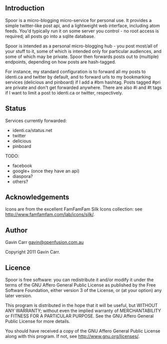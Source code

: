 
Introduction
------------

Spoor is a micro-blogging micro-service for personal use. It provides a
simple twitter-like post api, and a lightweight web interface, including
atom feeds. You'd typically run it on some server you control - no root
access is required; all posts go into a sqlite database.

Spoor is intended as a personal micro-blogging hub - you post most/all
of your stuff to it, some of which is intended only for particular
audiences, and some of which may be private. Spoor then forwards posts
out to (multiple) endpoints, depending on how posts are hash-tagged.

For instance, my standard configuration is to forward all my posts to
identi.ca and twitter by default, and to forward urls to my bookmarking
services (delicious and pinboard) if I add a #bm hashtag. Posts
tagged #pri are private and don't get forwarded anywhere. There are also
#i and #t tags if I want to limit a post to identi.ca or twitter,
respectively.


Status
------

Services currently forwarded:

- identi.ca/status.net
- twitter
- delicious
- pinboard

TODO:

- facebook
- google+ (once they have an api)
- diaspora?
- others?


Acknowledgements
----------------

Icons are from the excellent FamFamFam Silk Icons collection:
see http://www.famfamfam.com/lab/icons/silk/.


Author
------

Gavin Carr <gavin@openfusion.com.au>

Copyright 2011 Gavin Carr.


Licence
-------

Spoor is free software: you can redistribute it and/or modify it
under the terms of the GNU Affero General Public License as published by
the Free Software Foundation, either version 3 of the License, or (at
your option) any later version.

This program is distributed in the hope that it will be useful, but
WITHOUT ANY WARRANTY; without even the implied warranty of
MERCHANTABILITY or FITNESS FOR A PARTICULAR PURPOSE. See the GNU Affero
General Public License for more details.

You should have received a copy of the GNU Affero General Public License
along with this program. If not, see <http://www.gnu.org/licenses/>.

